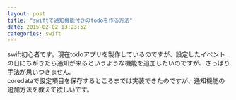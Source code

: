 ```yaml
---
layout: post
title: "swiftで通知機能付きのtodoを作る方法"
date: 2015-02-02 13:23:52
categories: swift
---
```

<p>swift初心者です。現在todoアプリを製作しているのですが、設定したイベントの日にちがきたら通知が来るというような機能を追加したいのですが、さっぱり手法が思いつきません。<br>
coredataで設定項目を保存するところまでは実装できたのですが、通知機能の追加方法を教えて欲しいです。</p>

